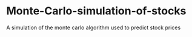 # Monte-Carlo-simulation-of-stocks
A simulation of the monte carlo algorithm used to predict stock prices
